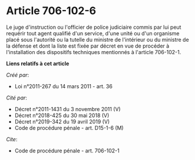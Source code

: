 # Article 706-102-6

Le juge d'instruction ou l'officier de police judiciaire commis par lui peut requérir tout agent qualifié d'un service, d'une
unité ou d'un organisme placé sous l'autorité ou la tutelle du ministre de l'intérieur ou du ministre de la défense et dont
la liste est fixée par décret en vue de procéder à l'installation des dispositifs techniques mentionnés à l'article
706-102-1.

**Liens relatifs à cet article**

_Créé par_:

  - Loi n°2011-267 du 14 mars 2011 - art. 36

_Cité par_:

  - Décret n°2011-1431 du 3 novembre 2011 (V)
  - Décret n°2018-425 du 30 mai 2018 (V)
  - Décret n°2019-342 du 19 avril 2019 (V)
  - Code de procédure pénale - art. D15-1-6 (M)

_Cite_:

  - Code de procédure pénale - art. 706-102-1
